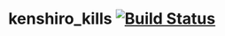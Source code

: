 # kenshiro_kills [![Build Status](https://travis-ci.org/HackGT/kenshiro_kills.svg?branch=master)](https://travis-ci.org/HackGT/kenshiro_kills)

